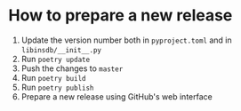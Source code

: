 # How to prepare a new release

1. Update the version number both in `pyproject.toml` and in `libinsdb/__init__.py`
2. Run `poetry update`
3. Push the changes to `master`
4. Run `poetry build`
5. Run `poetry publish`
6. Prepare a new release using GitHub's web interface

